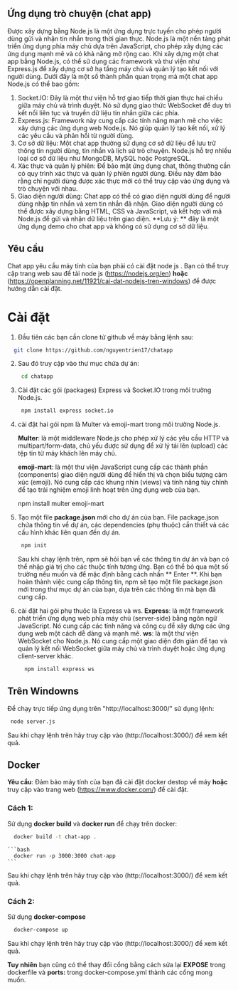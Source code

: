## Ứng dụng trò chuyện (chat app) 
Được xây dựng bằng Node.js là một ứng dụng trực tuyến cho phép người dùng gửi và nhận tin nhắn trong thời gian thực. Node.js là một nền tảng phát triển ứng dụng phía máy chủ dựa trên JavaScript, cho phép xây dựng các ứng dụng mạnh mẽ và có khả năng mở rộng cao.
Khi xây dựng một chat app bằng Node.js, có thể sử dụng các framework và thư viện như Express.js để xây dựng cơ sở hạ tầng máy chủ và quản lý tạo kết nối với người dùng. Dưới đây là một số thành phần quan trọng mà một chat app Node.js có thể bao gồm:
1. Socket.IO: Đây là một thư viện hỗ trợ giao tiếp thời gian thực hai chiều giữa máy chủ và trình duyệt. Nó sử dụng giao thức WebSocket để duy trì kết nối liên tục và truyền dữ liệu tin nhắn giữa các phía.
2. Express.js: Framework này cung cấp các tính năng mạnh mẽ cho việc xây dựng các ứng dụng web Node.js. Nó giúp quản lý tạo kết nối, xử lý các yêu cầu và phản hồi từ người dùng.
3. Cơ sở dữ liệu: Một chat app thường sử dụng cơ sở dữ liệu để lưu trữ thông tin người dùng, tin nhắn và lịch sử trò chuyện. Node.js hỗ trợ nhiều loại cơ sở dữ liệu như MongoDB, MySQL hoặc PostgreSQL.
4. Xác thực và quản lý phiên: Để bảo mật ứng dụng chat, thông thường cần có quy trình xác thực và quản lý phiên người dùng. Điều này đảm bảo rằng chỉ người dùng được xác thực mới có thể truy cập vào ứng dụng và trò chuyện với nhau.
5. Giao diện người dùng: Chat app có thể có giao diện người dùng để người dùng nhập tin nhắn và xem tin nhắn đã nhận. Giao diện người dùng có thể được xây dựng bằng HTML, CSS và JavaScript, và kết hợp với mã Node.js để gửi và nhận dữ liệu trên giao diện.
 **Lưu ý: ** đây là một ứng dụng demo cho chat app và không có sử dụng cơ sở dữ liệu.

 ## Yêu cầu
 Chat app yêu cầu máy tính của bạn phải có cài đặt node js .
 Bạn có thể truy cập trang web sau để tải node js (https://nodejs.org/en) **hoặc** (https://openplanning.net/11921/cai-dat-nodejs-tren-windows) để được hướng dẫn cài đặt.

 # Cài đặt
 1. Đầu tiên các bạn cần clone từ github về máy bằng lệnh sau:
   ```bash
     git clone https://github.com/nguyentrien17/chatapp
   ```
2. Sau đó truy cập vào thư mục chứa dự án:
    ```bash
     cd chatapp
    ```
3. Cài đặt các gói (packages) Express và Socket.IO trong môi trường Node.js.
    ```bash
     npm install express socket.io
    ```
4. cài đặt hai gói npm là Multer và emoji-mart trong môi trường Node.js.

   **Multer**: là một middleware Node.js cho phép xử lý các yêu cầu HTTP và multipart/form-data, chủ yếu được sử dụng để xử lý tải lên (upload) các tệp tin từ máy khách lên máy chủ.
 
   **emoji-mart**: là một thư viện JavaScript cung cấp các thành phần (components) giao diện người dùng để hiển thị và chọn biểu tượng cảm xúc (emoji). Nó cung cấp các khung nhìn (views) và tính năng tùy chỉnh để tạo trải nghiệm emoji linh hoạt trên ứng dụng web của bạn.
   
     
      npm install multer emoji-mart
    
    
5. Tạo một file **package.json** mới cho dự án của bạn. File package.json chứa thông tin về dự án, các dependencies (phụ thuộc) cần thiết và các cấu hình khác liên quan đến dự án.
   
    ```bash
     npm init
    ```
    
    Sau khi chạy lệnh trên, npm sẽ hỏi bạn về các thông tin dự án và bạn có thể nhập giá trị cho các thuộc tính tương ứng. Bạn có thể bỏ qua một số trường nếu muốn và để mặc định bằng cách nhấn ** Enter **. Khi bạn hoàn thành việc cung cấp thông tin, npm sẽ tạo một file package.json mới trong thư mục dự án của bạn, dựa trên các thông tin mà bạn đã cung cấp.
   
7. cài đặt hai gói phụ thuộc là Express và ws.
    **Express**: là một framework phát triển ứng dụng web phía máy chủ (server-side) bằng ngôn ngữ JavaScript. Nó cung cấp các tính năng và công cụ để xây dựng các ứng dụng web một cách dễ dàng và mạnh mẽ.
    **ws**: là một thư viện WebSocket cho Node.js. Nó cung cấp một giao diện đơn giản để tạo và quản lý kết nối WebSocket giữa máy chủ và trình duyệt hoặc ứng dụng client-server khác.
   
    ```bash
      npm install express ws
    ```
 ## Trên Windowns
 Để chạy trực tiếp ứng dụng trên "http://localhost:3000/" sử dụng lệnh:
   ```bash
    node server.js
   ```
Sau khi chạy lệnh trên hãy truy cập vào (http://localhost:3000/) để xem kết quả.

## Docker
 **Yêu cầu**: Đảm bảo máy tính của bạn đã cài đặt docker destop về máy **hoặc** truy cập vào trang web (https://www.docker.com/) để cài đặt.
 
 ### Cách 1:
 Sử dụng **docker build** và **docker run** để chạy trên docker:
   ```bash
     docker build -t chat-app .
   ```

    ```bash
      docker run -p 3000:3000 chat-app
    ```
  Sau khi chạy lệnh trên hãy truy cập vào (http://localhost:3000/) để xem kết quả.

  ### Cách 2:
  Sử dụng **docker-compose**
  ```bash
    docker-compose up
  ```
  Sau khi chạy lệnh trên hãy truy cập vào (http://localhost:3000/) để xem kết quả.
  
  **Tuy nhiên** bạn cũng có thể thay đổi cổng bằng cách sửa lại **EXPOSE** trong dockerfile và **ports:** trong docker-compose.yml thành các cổng mong muốn.
 
